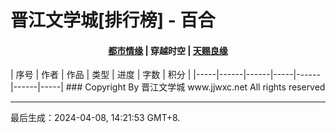 # 晋江文学城[排行榜] - 百合

<h4 align="center">
<a href="https://github.com/amaliegay/jjwxc-charts/blob/main/都市情缘.md">都市情缘</a> |
<b>穿越时空</b> |
<a href="https://github.com/amaliegay/jjwxc-charts/blob/main/天赐良缘.md">天赐良缘</a>
</h4>| 序号 | 作者 | 作品 | 类型 | 进度 | 字数 | 积分 |
|-----|------|------|-----|------|------|-----|
### Copyright By 晋江文学城 www.jjwxc.net All rights reserved

---

最后生成：2024-04-08, 14:21:53 GMT+8.

